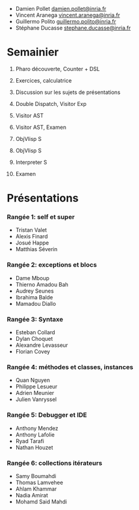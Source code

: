 - Damien Pollet <damien.pollet@inria.fr>
- Vincent Aranega <vincent.aranega@inria.fr>
- Guillermo Polito <guillermo.polito@inria.fr>
- Stéphane Ducasse <stephane.ducasse@inria.fr>

# Semainier

1. Pharo découverte, Counter + DSL

2. Exercices, calculatrice

3. Discussion sur les sujets de présentations

4. Double Dispatch, Visitor Exp

5. Visitor AST

6. Visitor AST, Examen

7. ObjVlisp  S

8. ObjVlisp  S

9. Interpreter S

10. Examen


# Présentations

### Rangée 1: self et super
- Tristan Valet
- Alexis Finard
- Josué Happe
- Matthias Séverin

### Rangée 2: exceptions et blocs
- Dame Mboup
- Thierno Amadou Bah
- Audrey Seunes
- Ibrahima Balde
- Mamadou Diallo

### Rangée 3: Syntaxe
- Esteban Collard
- Dylan Choquet
- Alexandre Levasseur
- Florian Covey

### Rangée 4: méthodes et classes, instances
- Quan Nguyen
- Philippe Lesueur
- Adrien Meunier
- Julien Vanryssel

### Rangée 5: Debugger et IDE
- Anthony Mendez
- Anthony Lafolie
- Ryad Tarafi
- Nathan Houzet

### Rangée 6: collections itérateurs
- Samy Boumahdi
- Thomas Lamvehee
- Ahlam Khammar
- Nadia Amirat
- Mohamd Said Mahdi

